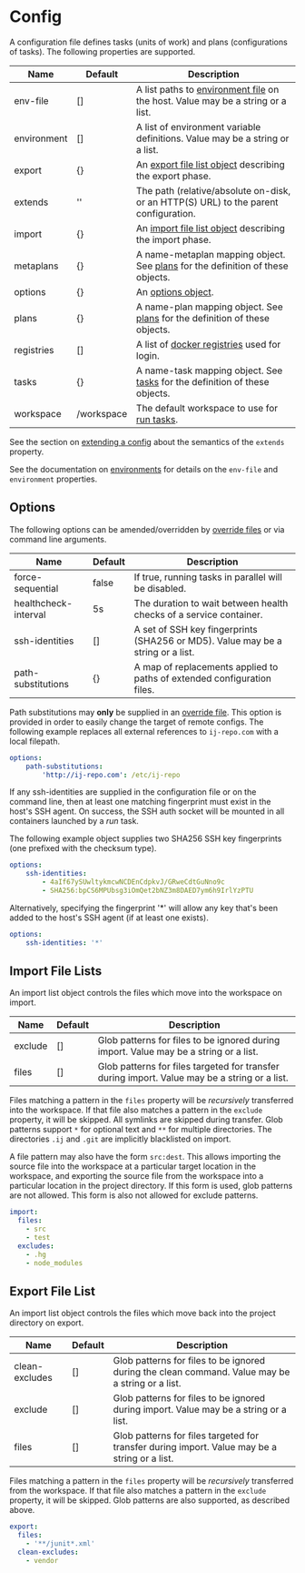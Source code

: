 # Config

A configuration file defines tasks (units of work) and plans (configurations of tasks). The following properties are supported.

| Name        | Default    | Description |
| ----------- | ---------- | ----------- |
| env-file    | []         | A list paths to [environment file](https://github.com/ij-build/ij/blob/master/docs/environment.md#user-content-environment-files) on the host. Value may be a string or a list. |
| environment | []         | A list of environment variable definitions. Value may be a string or a list. |
| export      | {}         | An [export file list object](https://github.com/ij-build/ij/blob/master/docs/config.md#user-content-export-file-lists) describing the export phase. |
| extends     | ''         | The path (relative/absolute on-disk, or an HTTP(S) URL) to the parent configuration. |
| import      | {}         | An [import file list object](https://github.com/ij-build/ij/blob/master/docs/config.md#user-content-import-file-list) describing the import phase. |
| metaplans   | {}         | A name-metaplan mapping object. See [plans](https://github.com/ij-build/ij/blob/master/docs/plans.md#user-content-metaplans) for the definition of these objects. |
| options     | {}         | An [options object](https://github.com/ij-build/ij/blob/master/docs/config.md#user-content-options). |
| plans       | {}         | A name-plan mapping object. See [plans](https://github.com/ij-build/ij/blob/master/docs/plans.md#user-content-plans) for the definition of these objects. |
| registries  | []         | A list of [docker registries](https://github.com/ij-build/ij/blob/master/docs/registries.md#user-content-registries) used for login. |
| tasks       | {}         | A name-task mapping object. See [tasks](https://github.com/ij-build/ij/blob/master/docs/tasks.md#user-content-tasks) for the definition of these objects. |
| workspace   | /workspace | The default workspace to use for [run tasks](https://github.com/ij-build/ij/blob/master/docs/tasks.md#user-content-run-task). |

See the section on [extending a config](https://github.com/ij-build/ij/blob/master/docs/extend.md#user-content-extending-a-config) about the semantics of the `extends` property.

See the documentation on [environments](https://github.com/ij-build/ij/blob/master/docs/environment.md#user-content-environment) for details on the `env-file` and `environment` properties.

## Options

The following options can be amended/overridden by [override files](https://github.com/ij-build/ij/blob/master/docs/override.md#user-content-override-files) or via command line arguments.

| Name                 | Default | Description |
| -------------------- | ------- | ----------- |
| force-sequential     | false   | If true, running tasks in parallel will be disabled. |
| healthcheck-interval | 5s      | The duration to wait between health checks of a service container. |
| ssh-identities       | []      | A set of SSH key fingerprints (SHA256 or MD5). Value may be a string or a list. |
| path-substitutions   | {}      | A map of replacements applied to paths of extended configuration files. |

Path substitutions may **only** be supplied in an [override file](https://github.com/ij-build/ij/blob/master/docs/override.md#user-content-override-files). This option is provided in order to easily change the target of remote configs. The following example replaces all external references to `ij-repo.com` with a local filepath.

```yaml
options:
    path-substitutions:
        'http://ij-repo.com': /etc/ij-repo
```

If any ssh-identities are supplied in the configuration file or on the command line, then at least one matching fingerprint must exist in the host's SSH agent. On success, the SSH auth socket will be mounted in all containers launched by a *run* task.

The following example object supplies two SHA256 SSH key fingerprints (one prefixed with the checksum type).

```yaml
options:
    ssh-identities:
        - 4aIf67ySUwltykmcwNCDEnCdpkvJ/GRweCdtGuNno9c
        - SHA256:bpCS6MPUbsg3iOmQet2bNZ3m8DAED7ym6h9IrlYzPTU
```

Alternatively, specifying the fingerprint '*' will allow any key that's been added to the host's SSH agent (if at least one exists).

```yaml
options:
    ssh-identities: '*'
```

## Import File Lists

An import list object controls the files which move into the workspace on import.

| Name    | Default | Description |
| ------- | ------- | ----------- |
| exclude | []      | Glob patterns for files to be ignored during import. Value may be a string or a list. |
| files   | []      | Glob patterns for files targeted for transfer during import. Value may be a string or a list. |

Files matching a pattern in the `files` property will be *recursively* transferred into the workspace. If that file also matches a pattern in the `exclude` property, it will be skipped. All symlinks are skipped during transfer. Glob patterns support `*` for optional text and `**` for multiple directories. The directories `.ij` and `.git` are implicitly blacklisted on import.

A file pattern may also have the form `src:dest`. This allows importing the source file into the workspace at a particular target location in the workspace, and exporting the source file from the workspace into a particular location in the project directory. If this form is used, glob patterns are not allowed. This form is also not allowed for exclude patterns.

```yaml
import:
  files:
    - src
    - test
  excludes:
    - .hg
    - node_modules
```

## Export File List

An import list object controls the files which move back into the project directory on export.

| Name           | Default | Description |
| -------------- | ------- | ----------- |
| clean-excludes | []      | Glob patterns for files to be ignored during the clean command. Value may be a string or a list. |
| exclude        | []      | Glob patterns for files to be ignored during import. Value may be a string or a list. |
| files          | []      | Glob patterns for files targeted for transfer during import. Value may be a string or a list. |

Files matching a pattern in the `files` property will be *recursively* transferred from the workspace. If that file also matches a pattern in the `exclude` property, it will be skipped. Glob patterns are also supported, as described above.

```yaml
export:
  files:
    - '**/junit*.xml'
  clean-excludes:
    - vendor
```
